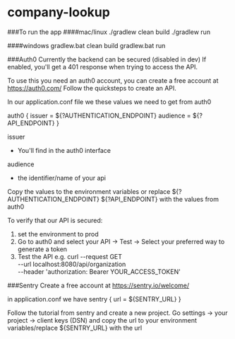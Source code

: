 # company-lookup

###To run the app
####mac/linux
./gradlew clean build
./gradlew run

####windows
gradlew.bat clean build
gradlew.bat run


###Auth0
Currently the backend can be secured (disabled in dev)
If enabled, you'll get a 401 response when trying to access the API.

To use this you need an auth0 account, you can create a free account at https://auth0.com/
Follow the quicksteps to create an API.

In our application.conf file we these values we need to get from auth0

auth0 {
    issuer = ${?AUTHENTICATION_ENDPOINT}
    audience = ${?API_ENDPOINT}
}

issuer
- You'll find in the auth0 interface

audience
- the identifier/name of your api

Copy the values to the environment variables or replace 
${?AUTHENTICATION_ENDPOINT} ${?API_ENDPOINT} with the values from auth0

To verify that our API is secured:
1. set the environment to prod
2. Go to auth0 and select your API -> Test -> Select your preferred way to generate a token
3. Test the API e.g.
curl --request GET \
  --url localhost:8080/api/organization \
  --header 'authorization: Bearer YOUR_ACCESS_TOKEN'
  

###Sentry
Create a free account at https://sentry.io/welcome/

in application.conf we have
sentry {
    url = ${SENTRY_URL}
}

Follow the tutorial from sentry and create a new project.
Go settings -> your project -> client keys (DSN) and copy the url to your
environment variables/replace ${SENTRY_URL} with the url
